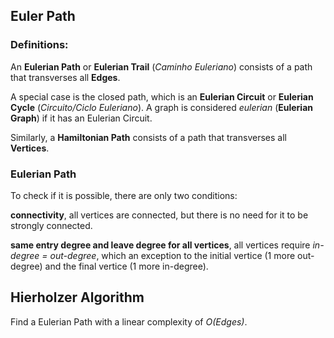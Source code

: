 ## Euler Path

### Definitions:

An **Eulerian Path** or **Eulerian Trail** (*Caminho Euleriano*) consists of a path that transverses all **Edges**. 

A special case is the closed path, which is an **Eulerian Circuit** or **Eulerian Cycle** (*Circuito/Ciclo Euleriano*). A graph is considered *eulerian* (**Eulerian Graph**) if it has an Eulerian Circuit.

Similarly, a **Hamiltonian Path** consists of a path that transverses all **Vertices**.

### Eulerian Path

To check if it is possible, there are only two conditions: 

**connectivity**, all vertices are connected, but there is no need for it to be strongly connected.

**same entry degree and leave degree for all vertices**, all vertices require *in-degree = out-degree*, which an exception to the initial vertice (1 more out-degree) and the final vertice (1 more in-degree).

## Hierholzer Algorithm

Find a Eulerian Path with a linear complexity of *O(Edges)*.



